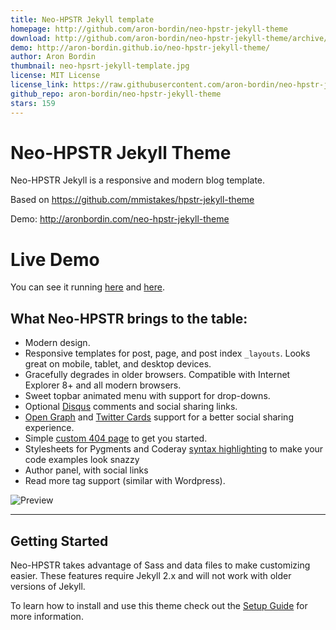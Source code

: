 ```yaml
---
title: Neo-HPSTR Jekyll template
homepage: http://github.com/aron-bordin/neo-hpstr-jekyll-theme
download: http://github.com/aron-bordin/neo-hpstr-jekyll-theme/archive/master.zip
demo: http://aron-bordin.github.io/neo-hpstr-jekyll-theme/
author: Aron Bordin
thumbnail: neo-hpsrt-jekyll-template.jpg
license: MIT License
license_link: https://raw.githubusercontent.com/aron-bordin/neo-hpstr-jekyll-theme/master/LICENSE
github_repo: aron-bordin/neo-hpstr-jekyll-theme
stars: 159
---
```


# Neo-HPSTR Jekyll Theme

Neo-HPSTR Jekyll is a responsive and modern blog template.

Based on https://github.com/mmistakes/hpstr-jekyll-theme

Demo: http://aronbordin.com/neo-hpstr-jekyll-theme

# Live Demo

You can see it running [here](http://blog.rhesoft.com/) and [here](http://aronbordin.com/neo-hpstr-jekyll-theme/).


## What Neo-HPSTR brings to the table:

* Modern design.
* Responsive templates for post, page, and post index `_layouts`. Looks great on mobile, tablet, and desktop devices.
* Gracefully degrades in older browsers. Compatible with Internet Explorer 8+ and all modern browsers.
* Sweet topbar animated menu with support for drop-downs.
* Optional [Disqus](http://disqus.com) comments and social sharing links.
* [Open Graph](https://developers.facebook.com/docs/opengraph/) and [Twitter Cards](https://dev.twitter.com/docs/cards) support for a better social sharing experience.
* Simple [custom 404 page](http://mmistakes.github.io/hpstr-jekyll-theme/404.html) to get you started.
* Stylesheets for Pygments and Coderay [syntax highlighting](http://mmistakes.github.io/hpstr-jekyll-theme/code-highlighting-post/) to make your code examples look snazzy
* Author panel, with social links
* Read more tag support (similar with Wordpress).

![Preview](http://aron-bordin.github.io/neo-hpstr-jekyll-theme/images/neo-hpstr-jekyll-theme-preview.png)


---

## Getting Started

Neo-HPSTR takes advantage of Sass and data files to make customizing easier. These features require Jekyll 2.x and will not work with older versions of Jekyll.

To learn how to install and use this theme check out the [Setup Guide](http://aronbordin.com/neo-hpstr-jekyll-theme//theme-setup/) for more information.
